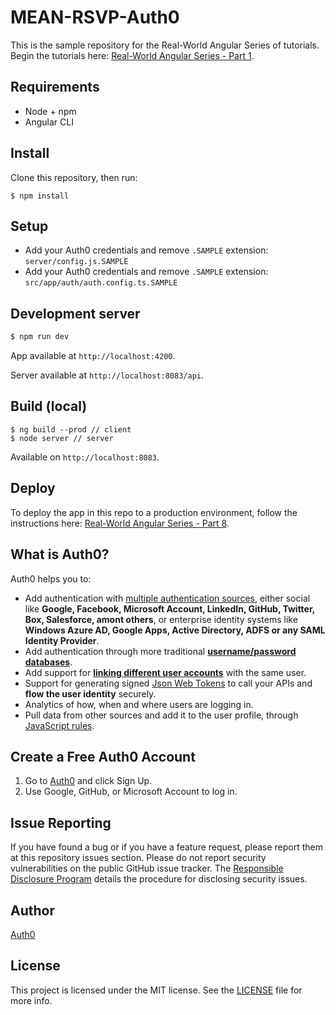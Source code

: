 # MEAN-RSVP-Auth0

This is the sample repository for the Real-World Angular Series of tutorials. Begin the tutorials here: [Real-World Angular Series - Part 1](https://auth0.com/blog/real-world-angular-series-part-1).

## Requirements

* Node + npm
* Angular CLI

## Install

Clone this repository, then run:

```
$ npm install
```

## Setup

* Add your Auth0 credentials and remove `.SAMPLE` extension: `server/config.js.SAMPLE`
* Add your Auth0 credentials and remove `.SAMPLE` extension: `src/app/auth/auth.config.ts.SAMPLE`

## Development server

```bash
$ npm run dev
```

App available at `http://localhost:4200`.

Server available at `http://localhost:8083/api`.

## Build (local)

```
$ ng build --prod // client
$ node server // server
```

Available on `http://localhost:8083`.

## Deploy

To deploy the app in this repo to a production environment, follow the instructions here: [Real-World Angular Series - Part 8](https://auth0.com/blog/real-world-angular-series-part-8/#deploy).

## What is Auth0?

Auth0 helps you to:

* Add authentication with [multiple authentication sources](https://docs.auth0.com/identityproviders), either social like **Google, Facebook, Microsoft Account, LinkedIn, GitHub, Twitter, Box, Salesforce, amont others**, or enterprise identity systems like **Windows Azure AD, Google Apps, Active Directory, ADFS or any SAML Identity Provider**.
* Add authentication through more traditional **[username/password databases](https://docs.auth0.com/mysql-connection-tutorial)**.
* Add support for **[linking different user accounts](https://docs.auth0.com/link-accounts)** with the same user.
* Support for generating signed [Json Web Tokens](https://docs.auth0.com/jwt) to call your APIs and **flow the user identity** securely.
* Analytics of how, when and where users are logging in.
* Pull data from other sources and add it to the user profile, through [JavaScript rules](https://docs.auth0.com/rules).

## Create a Free Auth0 Account

1. Go to [Auth0](https://auth0.com) and click Sign Up.
2. Use Google, GitHub, or Microsoft Account to log in.

## Issue Reporting

If you have found a bug or if you have a feature request, please report them at this repository issues section. Please do not report security vulnerabilities on the public GitHub issue tracker. The [Responsible Disclosure Program](https://auth0.com/whitehat) details the procedure for disclosing security issues.

## Author

[Auth0](auth0.com)

## License

This project is licensed under the MIT license. See the [LICENSE](LICENSE) file for more info.

